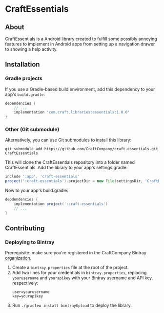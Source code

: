 # CraftEssentials
## About
CraftEssentials is a Android library created to fulfill some 
possibly annoying features to implement in Android apps from setting up a 
navigation drawer to showing a help activity.

## Installation
### Gradle projects
If you use a Gradle-based build environment, add this dependency to your app's
`build.gradle`:
```groovy
dependencies {
    // ...
    implementation 'com.craft.libraries:essentials:1.0.0'
}
```

### Other (Git submodule)
Alternatively, you can use Git submodules to install this library:

```shell
git submodule add https://github.com/CraftCompany/craft-essentials.git CraftEssentials
```

This will clone the CraftEssentials repository into a folder named 
CraftEssentials. Add the library to your app's settings.gradle:
```groovy
include ':app', 'craft-essentials'
project(':craft-essentials').projectDir = new File(settingsDir, 'CraftEssentials/library')
```

Now to your app's build.gradle:
```groovy
depdendencies {
    implementation project(':craft-essentials')
    // ...
}
```

## Contributing
### Deploying to Bintray
Prerequisite: make sure you're registered in the CraftCompany Bintray 
[organization](https://bintray.com/craftco).
1) Create a `bintray.properties` file at the root of the project.
2) Add two lines for your credentials in `bintray.properties`, replacing
   `yourusername` and `yourapikey` with your Bintray username and API key,
   respectively:
    ```properties
    user=yourusername
    key=yourapikey
    ```
3) Run `./gradlew install bintrayUpload` to deploy the library.
